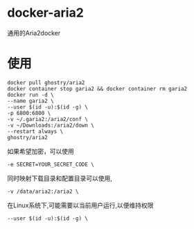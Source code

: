 # docker-aria2
通用的Aria2docker

# 使用
```
docker pull ghostry/aria2
docker container stop garia2 && docker container rm garia2
docker run -d \
--name garia2 \
--user $(id -u):$(id -g) \
-p 6800:6800 \
-v ~/.garia2:/aria2/conf \
-v ~/Downloads:/aria2/down \
--restart always \
ghostry/aria2
```
如果希望加密，可以使用
```
-e SECRET=YOUR_SECRET_CODE \
```
同时映射下载目录和配置目录可以使用,
```
-v /data/aria2:/aria2 \
```
在Linux系统下,可能需要以当前用户运行,以便维持权限
```
--user $(id -u):$(id -g) \
```
